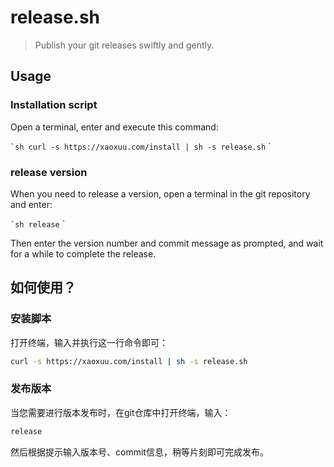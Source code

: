 # release.sh

> Publish your git releases swiftly and gently.

## Usage

### Installation script

Open a terminal, enter and execute this command:

`` `sh
curl -s https://xaoxuu.com/install | sh -s release.sh
`` `

### release version

When you need to release a version, open a terminal in the git repository and enter:

`` `sh
release
`` `

Then enter the version number and commit message as prompted, and wait for a while to complete the release.


## 如何使用？

### 安装脚本

打开终端，输入并执行这一行命令即可：

```sh
curl -s https://xaoxuu.com/install | sh -s release.sh
```

### 发布版本

当您需要进行版本发布时，在git仓库中打开终端，输入：

```sh
release
```

然后根据提示输入版本号、commit信息，稍等片刻即可完成发布。
